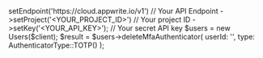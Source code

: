 <?php

use Appwrite\Client;
use Appwrite\Services\Users;
use Appwrite\Enums\AuthenticatorType;

$client = (new Client())
    ->setEndpoint('https://cloud.appwrite.io/v1') // Your API Endpoint
    ->setProject('&lt;YOUR_PROJECT_ID&gt;') // Your project ID
    ->setKey('&lt;YOUR_API_KEY&gt;'); // Your secret API key

$users = new Users($client);

$result = $users->deleteMfaAuthenticator(
    userId: '<USER_ID>',
    type: AuthenticatorType::TOTP()
);